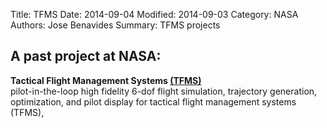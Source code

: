 Title: TFMS 
Date: 2014-09-04 
Modified: 2014-09-03 
Category: NASA
Authors: Jose Benavides
Summary: TFMS projects 

## A past project at NASA:

**Tactical Flight Management Systems [(TFMS)]({static}/downloads/TFMSconcept.pdf)**  
pilot-in-the-loop high fidelity 6-dof flight simulation, trajectory generation, optimization, and pilot display for tactical flight management systems (TFMS),

